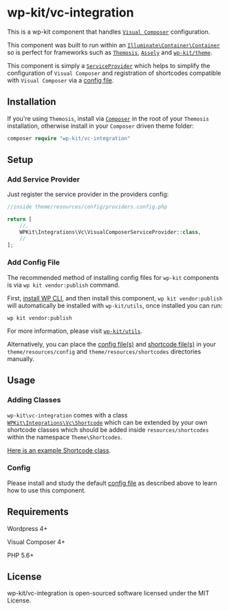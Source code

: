 # wp-kit/vc-integration

This is a wp-kit component that handles [```Visual Composer```](https://vc.wpbakery.com/) configuration. 

This component was built to run within an [```Illuminate\Container\Container```](https://github.com/illuminate/container/blob/master/Container.php) so is perfect for frameworks such as [```Themosis```](http://framework.themosis.com/), [```Assely```](https://assely.org/) and [```wp-kit/theme```](https://github.com/wp-kit/theme).

This component is simply a [```ServiceProvider```](https://github.com/wp-kit/vc-integration/blob/master/src/Vc/VisualComposerServiceProvider.php) which helps to simplify the configuration of ```Visual Composer``` and registration of shortcodes compatible with ```Visual Composer``` via a [config file](config/vc.config.php).

## Installation

If you're using ```Themosis```, install via [```Composer```](https://getcomposer.org/) in the root of your ```Themosis``` installation, otherwise install in your ```Composer``` driven theme folder:

```php
composer require "wp-kit/vc-integration"
```

## Setup

### Add Service Provider

Just register the service provider in the providers config:

```php
//inside theme/resources/config/providers.config.php

return [
	//,
	WPKit\Integrations\Vc\VisualComposerServiceProvider::class,   
	//
];
```

### Add Config File

The recommended method of installing config files for ```wp-kit``` components is via ```wp kit vendor:publish``` command.

First, [install WP CLI](http://wp-cli.org/), and then install this component, ```wp kit vendor:publish``` will automatically be installed with ```wp-kit/utils```, once installed you can run:

```wp kit vendor:publish```

For more information, please visit [```wp-kit/utils```](https://github.com/wp-kit/utils#commands).

Alternatively, you can place the [config file(s)](config) and [shortcode file(s)](shortcodes) in your ```theme/resources/config``` and ```theme/resources/shortcodes``` directories manually.

## Usage

### Adding Classes

```wp-kit\vc-integration``` comes with a class [```WPKit\Integrations\Vc\Shortcode```](src/Vc/Shortcode.php) which can be extended by your own shortcode classes which should be added inside ```resources/shortcodes``` within the namespace ```Theme\Shortcodes```. 

[Here is an example Shortcode class](shortcodes/Test.php).

### Config

Please install and study the default [config file](config/vc.config.php) as described above to learn how to use this component.

## Requirements

Wordpress 4+

Visual Composer 4+

PHP 5.6+

## License

wp-kit/vc-integration is open-sourced software licensed under the MIT License.
